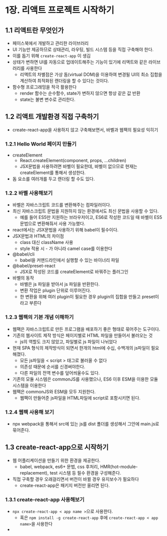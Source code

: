 # 1장. 리액트 프로젝트 시작하기

## 1.1 리액트란 무엇인가

- 페이스북에서 개발하고 관리한 라이브러리
- UI 기능만 제공하므로 상태관리, 라우팅, 빌드 시스템 등을 직접 구축해야 한다.
- 이를 돕기 위해 `create-react-app` 이 생김
- 상태가 변하면 UI를 자동으로 업데이트해주는 기능이 있기에 리액트와 같은 라이브러리를 사용한다
  - 리액트의 차별점은 가상 돔(virtual DOM)을 이용하여 변경될 UI의 최소 집합을 계산하여 최적화된 랜더링을 할 수 있다는 것이다.
- 함수형 프로그래밍을 적극 활용한다
  - render 함수는 순수함수, state가 변하지 않으면 항상 같은 값 반환
  - state는 불변 변수로 관리한다.

## 1.2 리액트 개발환경 직접 구축하기

- create-react-app을 사용하지 않고 구축해보면서, 바벨과 웹팩의 필요성 익히기

### 1.2.1 Hello World 페이지 만들기

- createElement
  - React.createElement(component, props, ...children)
  - JSX문법을 사용하려면 바벨이 필요한데, 바벨이 없으므로 현재는 createElement를 통해서 생성한다.
- 돔 요소를 여러개를 두고 랜더링 할 수도 있다.

### 1.2.2 바벨 사용해보기

- 바벨은 자바스크립트 코드를 변환해주는 컴파일러이다.
- 최신 자바스크립트 문법을 지원하지 않는 환경에서도 최신 문법을 사용할 수 있다.
  - 예를 들어 ES5만 지원하는 브라우저이고, ES6로 작성한 코드일 때 바벨이 ES5문법으로 변환해줘서 사용 가능했다.
- react에서는 JSX문법을 사용하기 위해 babel이 필수이다.
- JSX문법과 HTML의 차이점
  - class 대신 className 사용
  - style 적용 시 - 가 아니라 camel case를 이용한다
- @babel/cli
  - babel을 커맨드라인에서 실행할 수 있는 바이너리 파일
- @babel/preset-react
  - JSX로 작성된 코드를 createElement로 바꿔주는 플러그인
- 바벨의 동작
  - 바벨은 js 파일을 받아서 js 파일을 반환한다.
  - 변환 작업은 plugin 단위로 이루어진다.
  - 한 변환을 위해 여러 plugin이 필요한 경우 plugin의 집합을 만들고 preset이라고 부른다

### 1.2.3 웹팩의 기본 개념 이해하기

- 웹팩은 자바스크립트로 만든 프로그램을 배포하기 좋은 형태로 묶어주는 도구이다.
- 기존의 웹사이트 제작 방식은 페이지별로 HTML 파일을 만들어서 불러오는 것
  - js의 역할도 크지 않았고, 파일별로 js 파일이 나뉘었다
- 현재 SPA 형식의 제작방식이 되면서 한개의 html에 수십, 수백개의 js파일이 필요해졌다.
  - 모든 js파일을 < script > 태그로 불러올 수 없다
  - 의존성 때문에 순서를 신경써야한다.
  - 다른 파일의 전역 변수를 덮어씌울수도 있다.
- 기존의 모듈 시스템은 commonJS를 사용했으나, ES6 이후 ESM을 이용한 모듈 시스템을 이용한다
- 웹팩은 commonJS와 ESM을 모두 지원한다.
  - 웹팩이 만들어준 js파일을 HTML파일에 script로 포함시키면 된다.

### 1.2.4 웹팩 사용해 보기

- npx webpack을 통해서 src에 있는 js를 dist 폴더를 생성해서 그안에 main.js로 묶어준다.

## 1.3 create-react-app으로 시작하기

- 웹 어플리케이션을 만들기 위한 환경을 제공한다.
  - babel, webpack, es6+ 문법, css 후처리, HMR(hot-module-replacement), test 시스템 등 필수 환경을 구성해준다.
- 직접 구축할 경우 오래걸리면서 버전이 바뀔 경우 유지보수가 필요하다
  - create-react-app은 패키지 버전만 올리면 된다.

### 1.3.1 create-react-app 사용해보기

- `npx create-react-app < app name >`으로 사용한다.
  - 혹은 `npm install -g create-react-app` 후에 `create-react-app < app name>`을 사용한다
-
